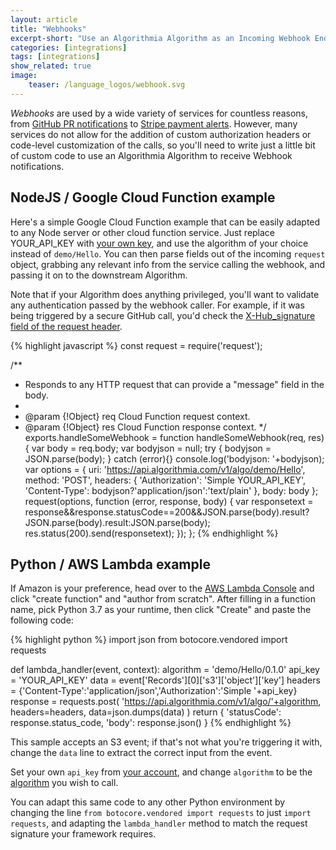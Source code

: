 ```yaml
---
layout: article
title: "Webhooks"
excerpt-short: "Use an Algorithmia Algorithm as an Incoming Webhook Endpoint"
categories: [integrations]
tags: [integrations]
show_related: true
image:
    teaser: /language_logos/webhook.svg
---
```


*Webhooks* are used by a wide variety of services for countless reasons, from [GitHub PR notifications](https://developer.github.com/webhooks/) to [Stripe payment alerts](https://stripe.com/docs/webhooks).  However, many services do not allow for the addition of custom authorization headers or code-level customization of the calls, so you'll need to write just a little bit of custom code to use an Algorithmia Algorithm to receive Webhook notifications.

## NodeJS / Google Cloud Function example

Here's a simple Google Cloud Function example that can be easily adapted to any Node server or other cloud function service.  Just replace YOUR_API_KEY with [your own key](/user#credentials), and use the algorithm of your choice instead of `demo/Hello`.  You can then parse fields out of the incoming `request` object, grabbing any relevant info from the service calling the webhook, and passing it on to the downstream Algorithm.

Note that if your Algorithm does anything privileged, you'll want to validate any authentication passed by the webhook caller.  For example, if it was being triggered by a secure GitHub call, you'd check the [X-Hub_signature field of the request header](https://developer.github.com/webhooks/securing/).

{% highlight javascript %}
const request = require('request');

/**
 * Responds to any HTTP request that can provide a "message" field in the body.
 *
 * @param {!Object} req Cloud Function request context.
 * @param {!Object} res Cloud Function response context.
 */
exports.handleSomeWebhook = function handleSomeWebhook(req, res) {
  var body = req.body;
  var bodyjson = null;
  try {
    bodyjson = JSON.parse(body);
  } catch (error){}
  console.log('bodyjson: '+bodyjson);
  var options = {
    uri: 'https://api.algorithmia.com/v1/algo/demo/Hello',
    method: 'POST',
    headers: {
      'Authorization': 'Simple YOUR_API_KEY',
      'Content-Type': bodyjson?'application/json':'text/plain'
    },
    body: body
  };
  request(options, function (error, response, body) {
    var responsetext = response&&response.statusCode==200&&JSON.parse(body).result?JSON.parse(body).result:JSON.parse(body);
    res.status(200).send(responsetext);
  });
};
{% endhighlight %}

## Python / AWS Lambda example

If Amazon is your preference, head over to the [AWS Lambda Console](https://console.aws.amazon.com/lambda) and click "create function" and "author from scratch". After filling in a function name, pick Python 3.7 as your runtime, then click "Create" and paste the following code:

{% highlight python %}
import json
from botocore.vendored import requests

def lambda_handler(event, context):
    algorithm = 'demo/Hello/0.1.0'
    api_key = 'YOUR_API_KEY'
    data = event['Records'][0]['s3']['object']['key']
    headers = {'Content-Type':'application/json','Authorization':'Simple '+api_key}
    response = requests.post(
        'https://api.algorithmia.com/v1/algo/'+algorithm,
        headers=headers,
        data=json.dumps(data)
    )
    return {
        'statusCode': response.status_code,
        'body': response.json()
    }
{% endhighlight %}

This sample accepts an S3 event; if that's not what you're triggering it with, change the `data` line to extract the correct input from the event.

Set your own `api_key` from [your account](/user#credentials), and change `algorithm` to be the [algorithm](/algorithms) you wish to call.

You can adapt this same code to any other Python environment by changing the line `from botocore.vendored import requests` to just `import requests`, and adapting the `lambda_handler` method to match the request signature your framework requires. 
